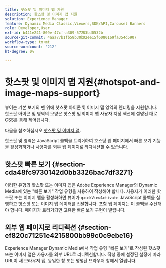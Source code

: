 ```yaml
---
title: 핫스팟 및 이미지 맵 지원
description: 핫스팟 및 이미지 맵 지원
solution: Experience Manager
feature: Dynamic Media Classic,Viewers,SDK/API,Carousel Banners
role: Developer,User
exl-id: b441e241-809e-47cf-a309-57283bd0532b
source-git-commit: 4aaa77b1fb58b30b02ee15f6080169fa354d5907
workflow-type: tm+mt
source-wordcount: '212'
ht-degree: 0%

---
```


# 핫스팟 및 이미지 맵 지원{#hotspot-and-image-maps-support}

뷰어는 기본 보기의 맨 위에 핫스팟 아이콘 및 이미지 맵 영역의 렌더링을 지원합니다. 핫스팟 아이콘 및 영역의 모양은 핫스팟 및 이미지 맵 사용자 지정 섹션에 설명된 대로 CSS를 통해 제어됩니다.

다음을 참조하십시오 [핫스팟 및 이미지 맵](../../c-html5-aem-asset-viewers/c-html5-aem-carousel/c-html5-aem-carousel-customizingviewer/r-html5-aem-carousel-customize-hotspots-imagemaps.md#reference-2ac3cc414ef2467390bf53145f1d8d74).

핫스팟 및 영역은 JavaScript 콜백을 트리거하여 호스팅 웹 페이지에서 빠른 보기 기능을 활성화하거나 사용자를 외부 웹 페이지로 리디렉션할 수 있습니다.

## 핫스팟 빠른 보기 {#section-cda48fc9730142d0bb3326bac7df3271}

이러한 유형의 핫스팟 또는 이미지 맵은 Adobe Experience Manager의 Dynamic Media에 있는 &quot;빠른 보기&quot; 작업 유형을 사용하여 작성해야 합니다. 사용자가 이러한 핫스팟 또는 이미지 맵을 활성화하면 뷰어가 `quickViewActivate` JavaScript 콜백을 실행하고 핫스팟 또는 이미지 맵 데이터를 전달합니다. 포함 웹 페이지는 이 콜백을 수신해야 합니다. 페이지가 트리거되면 고유한 빠른 보기 구현이 열립니다.

## 외부 웹 페이지로 리디렉션 {#section-ef820c71251e4215800bb99c0c9ebe16}

Experience Manager Dynamic Media에서 작업 유형 &quot;빠른 보기&quot;로 작성된 핫스팟 또는 이미지 맵은 사용자를 외부 URL로 리디렉션합니다. 작성 중에 설정된 설정에 따라 URL이 새 브라우저 탭, 동일한 창 또는 명명된 브라우저 창에서 열립니다.
